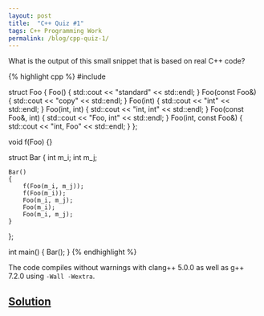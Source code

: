 ```yaml
---
layout: post
title:  "C++ Quiz #1"
tags: C++ Programming Work
permalink: /blog/cpp-quiz-1/
---
```


What is the output of this small snippet that is based on real C++ code?

<!--more-->

{% highlight cpp %}
#include <iostream>

struct Foo
{
    Foo() { std::cout << "standard" << std::endl; }
    Foo(const Foo&) { std::cout << "copy" << std::endl; }
    Foo(int) { std::cout << "int" << std::endl; }
    Foo(int, int) { std::cout << "int, int" << std::endl; }
    Foo(const Foo&, int) { std::cout << "Foo, int" << std::endl; }
    Foo(int, const Foo&) { std::cout << "int, Foo" << std::endl; }
};

void f(Foo) {}

struct Bar
{
    int m_i;
    int m_j;

    Bar()
    {
        f(Foo(m_i, m_j));
        f(Foo(m_i));
        Foo(m_i, m_j);
        Foo(m_i);
        Foo(m_i, m_j);
    }
};

int main()
{
    Bar();
}
{% endhighlight %}

The code compiles without warnings with clang++ 5.0.0 as well as g++ 7.2.0 using `-Wall -Wextra`.

<script language="javascript">
function toggle() {
    var spoiler = document.getElementById("spoiler");
    spoiler.style.display = (spoiler.style.display == "block") ? "none" : "block";
}
</script>

<h2><a href="javascript:toggle();">Solution</a></h2>

<div id="spoiler" style="display: none" markdown="1">
The preliminaries are simple:

- We have a struct Foo with a few different constructors, each of which prints a text that represents its parameter types.
- We have a struct Bar with two members, `m_i` and `m_j`.
- The `main` function calls the standard constructor of Bar.

The constructor of Bar is where the magic happens, so let's go through it line by line:

1. `f(Foo(m_i, m_j))` creates a temporary Foo object by calling the Foo constructor with `m_i` and `m_j` as parameters, so `int, int` is printed. The resulting Foo object is then passed to the function `f`.
2. `f(Foo(m_i))` works analogously, it calls  the Foo constructor with `m_i` as parameter, so `int` is printed. The resulting Foo object is then passed to the function `f`.
3. `Foo(m_i, m_j)` works the same as the first line, except it doesn't pass the resulting temporary Foo object to a function, so it is destroyed again immediately, `int, int` is printed again.
4. So far so good, but now look closely. `Foo(m_i)` surprisingly behaves entirely differently from all the previous lines. It does *not* call the Foo constructor with `m_i` as the parameter. Instead it creates a Foo object of the name `m_i`, just like `Foo m_i` would. So `standard` is printed.
5. Now the last line looks just like the third line, but it still does something different. Why? Because the name `m_i` is no longer referring to the `int m_i` member of Bar. Instead `m_i` is now referring to a local variable of type `Foo`, so `Foo(m_i, m_j)` prints `Foo, int`.

## Explanation

Thus spoke the C++ standard:

> §8.3 Meaning of declarators
>
> [...]
>
> 6 In a declaration `T D` where `D` has the form
>
> _( D1 )_
>
> the type of the contained _declarator-id_ is the same as that of the contained _declarator-id_ in the declaration
>
> `T D1`
>
> Parentheses do not alter the type of the embedded `declarator-id`, but they can alter the binding of complex declarators.

This kind of ambiguous parsing can lead to dangerous situations, as is documented in [DCL53-CPP](https://wiki.sei.cmu.edu/confluence/display/cplusplus/DCL53-CPP.+Do+not+write+syntactically+ambiguous+declarations):

{% highlight cpp %}
#include <mutex>

static std::mutex m;
static int shared_resource;

void increment_by_42() {
  std::unique_lock<std::mutex>(m);
  shared_resource += 42;
}
{% endhighlight %}

The code looks like it locks the mutex `m` while modifiying `shared_resource`, but instead a new mutex `m` is created, shadowing the global mutex `m`.

## Future Directions

The upcoming Clang version will have a warning for this:

```
y.cpp:25:12: warning: parentheses were disambiguated as redundant parentheses around declaration of variable named
      'm_i' [-Wvexing-parse]
        Foo(m_i);
           ^~~~~
y.cpp:25:9: note: add enclosing parentheses to perform a function-style cast
        Foo(m_i);
        ^
        (       )
y.cpp:25:12: note: remove parentheses to silence this warning
        Foo(m_i);
           ^   ~
```
</div>
